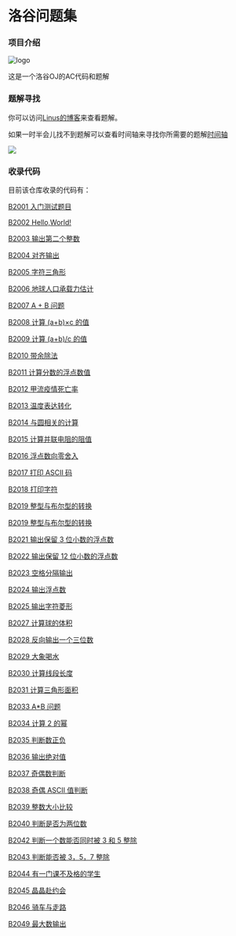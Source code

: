 # 洛谷问题集

### 项目介绍

![logo](https://user-images.githubusercontent.com/83543818/191896429-ffe368b8-924f-43f8-bc6d-e3da29681853.png)

这是一个洛谷OJ的AC代码和题解
### 题解寻找

你可以访问[Linus的博客](https://linus-shyu.github.io/)来查看题解。

如果一时半会儿找不到题解可以查看时间轴来寻找你所需要的题解[时间轴](https://linus-shyu.github.io/archives/)

[![](https://img.shields.io/badge/-C++-269539?style=flat-square&logo=c%2B%2B&logoColor=ffffff)](https://www.cplusplus.com/)

### 收录代码

目前该仓库收录的代码有：

[B2001 入门测试题目](https://www.luogu.com.cn/problem/B2001)

[B2002 Hello,World!](https://www.luogu.com.cn/problem/B2002)

[B2003 输出第二个整数](https://www.luogu.com.cn/problem/B2003)

[B2004 对齐输出](https://www.luogu.com.cn/problem/B2004)

[B2005 字符三角形](https://www.luogu.com.cn/problem/B2005)

[B2006 地球人口承载力估计](https://www.luogu.com.cn/problem/B2006)

[B2007 A + B 问题](https://www.luogu.com.cn/problem/B2007)

[B2008 计算 (a+b)×c 的值](https://www.luogu.com.cn/problem/B2008)

[B2009 计算 (a+b)/c 的值](https://www.luogu.com.cn/problem/B2009)

[B2010 带余除法](https://www.luogu.com.cn/problem/B2010)

[B2011 计算分数的浮点数值](https://www.luogu.com.cn/problem/B2011)

[B2012 甲流疫情死亡率](https://www.luogu.com.cn/problem/B2012)

[B2013 温度表达转化](https://www.luogu.com.cn/problem/B2013)

[B2014 与圆相关的计算](https://www.luogu.com.cn/problem/B2014)

[B2015 计算并联电阻的阻值](https://www.luogu.com.cn/problem/B2015)

[B2016 浮点数向零舍入](https://www.luogu.com.cn/problem/B2016)

[B2017 打印 ASCII 码](https://www.luogu.com.cn/problem/B2017)

[B2018 打印字符](https://www.luogu.com.cn/problem/B2018)

[B2019 整型与布尔型的转换](https://www.luogu.com.cn/problem/B2019)

[B2019 整型与布尔型的转换](https://www.luogu.com.cn/problem/B2019)

[B2021 输出保留 3 位小数的浮点数](https://www.luogu.com.cn/problem/B2021)

[B2022 输出保留 12 位小数的浮点数](https://www.luogu.com.cn/problem/B2022)

[B2023 空格分隔输出](https://www.luogu.com.cn/problem/B2023)

[B2024 输出浮点数](https://www.luogu.com.cn/problem/B2024)

[B2025 输出字符菱形](https://www.luogu.com.cn/problem/B2025)

[B2027 计算球的体积](https://www.luogu.com.cn/problem/B2027)

[B2028 反向输出一个三位数](https://www.luogu.com.cn/problem/B2028)

[B2029 大象喝水](https://www.luogu.com.cn/problem/B2029)

[B2030 计算线段长度](https://www.luogu.com.cn/problem/B2030)

[B2031 计算三角形面积](https://www.luogu.com.cn/problem/B2031)

[B2033 A*B 问题](https://www.luogu.com.cn/problem/B2033)

[B2034 计算 2 的幂](https://www.luogu.com.cn/problem/B2034)

[B2035 判断数正负](https://www.luogu.com.cn/problem/B2035)

[B2036 输出绝对值](https://www.luogu.com.cn/problem/B2036)

[B2037 奇偶数判断](https://www.luogu.com.cn/problem/B2037)

[B2038 奇偶 ASCII 值判断](https://www.luogu.com.cn/problem/B2038)

[B2039 整数大小比较](https://www.luogu.com.cn/problem/B2039)

[B2040 判断是否为两位数](https://www.luogu.com.cn/problem/B2040)

[B2042 判断一个数能否同时被 3 和 5 整除](https://www.luogu.com.cn/problem/B2042)

[B2043 判断能否被 3，5，7 整除](https://www.luogu.com.cn/problem/B2043)

[B2044 有一门课不及格的学生](https://www.luogu.com.cn/problem/B2044)

[B2045 晶晶赴约会](https://www.luogu.com.cn/problem/B2045)

[B2046 骑车与走路](https://www.luogu.com.cn/problem/B2046)

[B2049 最大数输出](https://www.luogu.com.cn/problem/B2049)
